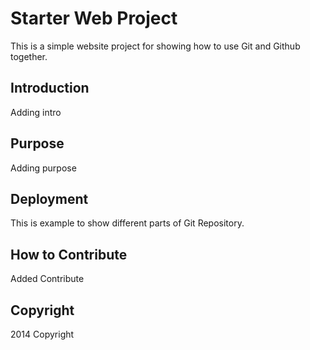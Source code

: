 # Starter Web Project

This is a simple website project for
showing how to use Git and Github together.

## Introduction

Adding intro

## Purpose

Adding purpose

## Deployment

This is example to show different parts of
Git Repository.

## How to Contribute

Added Contribute

## Copyright

2014 Copyright